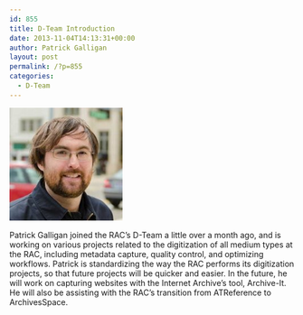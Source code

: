```yaml
---
id: 855
title: D-Team Introduction
date: 2013-11-04T14:13:31+00:00
author: Patrick Galligan
layout: post
permalink: /?p=855
categories:
  - D-Team
---
```

![Patrick Galligan Intro Photo](/wp-content/uploads/2013/11/38edfaf.jpg)

Patrick Galligan joined the RAC’s D-Team a little over a month ago, and is working on various projects related to the digitization of all medium types at the RAC, including metadata capture, quality control, and optimizing workflows. Patrick is standardizing the way the RAC performs its digitization projects, so that future projects will be quicker and easier. In the future, he will work on capturing websites with the Internet Archive’s tool, Archive-It. He will also be assisting with the RAC’s transition from ATReference to ArchivesSpace.
